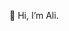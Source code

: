 👋 Hi, I’m Ali.




  




<!---
Ali807k/Ali807k is a ✨ special ✨ repository because its `README.md` (this file) appears on your GitHub profile.
You can click the Preview link to take a look at your changes.
--->
